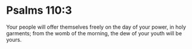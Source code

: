 # Psalms 110:3

Your people will offer themselves freely on the day of your power, in holy garments; from the womb of the morning, the dew of your youth will be yours.
